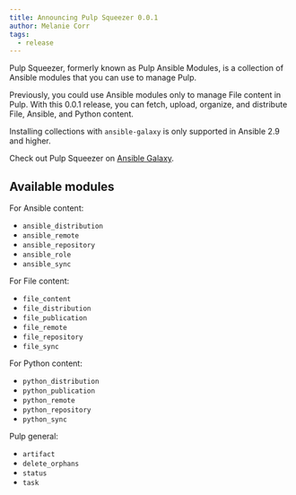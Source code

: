 ```yaml
---
title: Announcing Pulp Squeezer 0.0.1
author: Melanie Corr
tags:
  - release
---
```


Pulp Squeezer, formerly known as Pulp Ansible Modules, is a collection of Ansible modules that you can use to manage Pulp.

Previously, you could use Ansible modules only to manage File content in Pulp. With this 0.0.1 release, you can fetch, upload, organize, and distribute File, Ansible, and Python content.

Installing collections with `ansible-galaxy` is only supported in Ansible 2.9 and higher.

Check out Pulp Squeezer on [Ansible Galaxy](https://galaxy.ansible.com/pulp/squeezer).

## Available modules

For Ansible content:

*  `ansible_distribution`
*  `ansible_remote`
*  `ansible_repository`
*  `ansible_role`
*  `ansible_sync`

For File content:

*  `file_content`
*  `file_distribution`
*  `file_publication`
*  `file_remote`
*  `file_repository`
*  `file_sync`

For Python content:

*  `python_distribution`
*  `python_publication`
*  `python_remote`
*  `python_repository`
*  `python_sync`

Pulp general:

*  `artifact`
*  `delete_orphans`
*  `status`
*  `task`
